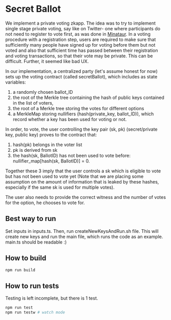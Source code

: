 # Secret Ballot 

We implement a private voting zkapp. The idea was to try to implement single stage private voting, say like on Twitter- one where participants do not need to register to vote first, as was done in <a href=https://github.com/dymitrlubczyk/mina-voter>Minataur</a>. In a voting procedure with a registration step, users are required to make sure that sufficiently many people have signed up for voting before them but not voted and also that sufficient time has passed between their registration and voting transactions, so that their vote may be private. This can be difficult. Further, it seemed like bad UX. 

In our implementation, a centralized party (let's assume honest for now) sets up the voting contract (called secretBallot), which includes as state variables: 
1. a randomly chosen ballot_ID 
2. the root of the Merkle tree containing the hash of public keys contained in the list of voters, 
3. the root of a Merkle tree storing the votes for different options
4. a MerkleMap storing nullifiers (hash(private_key, ballot_ID)), which record whether a key has been used for voting or not. 

In order, to vote, the user controlling the key pair (sk, pk) (secret/private key, public key) proves to the contract that:

1. hash(pk) belongs in the voter list 
2. pk is derived from sk
3. the hash(sk, BallotID) has not been used to vote before: nullifier_map[hash(sk, BallotID)] = 0.

Together these 3 imply that the user controls a sk which is eligible to vote but has not been used to vote yet (Note that we are placing some assumption on the amount of information that is leaked by these hashes, especially if the same sk is used for multiple votes). 

The user also needs to provide the correct witness and the number of votes for the option, he chooses to vote for. 

## Best way to run
Set inputs in inputs.ts. Then, run createNewKeysAndRun.sh file. This will create new keys and run the main file, which runs the code as an example. main.ts should be readable :)

## How to build

```sh
npm run build
```

## How to run tests

Testing is left incomplete, but there is 1 test.

```sh
npm run test
npm run testw # watch mode
```
